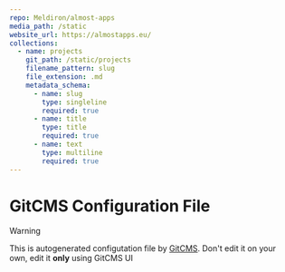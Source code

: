 ```yaml
---
repo: Meldiron/almost-apps
media_path: /static
website_url: https://almostapps.eu/
collections:
  - name: projects
    git_path: /static/projects
    filename_pattern: slug
    file_extension: .md
    metadata_schema:
      - name: slug
        type: singleline
        required: true
      - name: title
        type: title
        required: true
      - name: text
        type: multiline
        required: true
---
```

# GitCMS Configuration File
> [!WARNING]
> This is autogenerated configutation file by [GitCMS](https://gitcms.blog). Don't edit it on your own, edit it **only** using GitCMS UI
